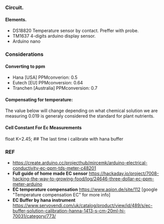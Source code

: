 
### Circuit.
#### Elements.
* DS18820 Temperature sensor by contact. Preffer with probe.
* TM1637 4-digits arduino display sensor.
* Arduino nano 
### Considerations 
#### Converting to ppm
* Hana      [USA]        PPMconverion:  0.5
* Eutech    [EU]          PPMconversion:  0.64
* Tranchen  [Australia]  PPMconversion:  0.7

#### Compensating for temperature:

The value below will change depending on what chemical solution we are measuring 0.019 is generaly considered the standard for plant nutrients.

 
#### Cell Constant For Ec Measurements
float K=2.45; ## The last time i calibrate with hana buffer

### REF
* https://create.arduino.cc/projecthub/mircemk/arduino-electrical-conductivity-ec-ppm-tds-meter-c48201  
* **Full guide of home made EC sensor** https://hackaday.io/project/7008-hacking-the-way-to-growing-food/log/24646-three-dollar-ec-ppm-meter-arduino  
* **EC temperature compensation** https://www.aqion.de/site/112  [google "Temperature compensation EC" for more info]  
* **EC Buffer by hana instrument** https://www.servovendi.com/uk/catalog/product/view/id/489/s/ec-buffer-solution-calibration-hanna-1413-s-cm-20ml-hi-70031/category/773/  
